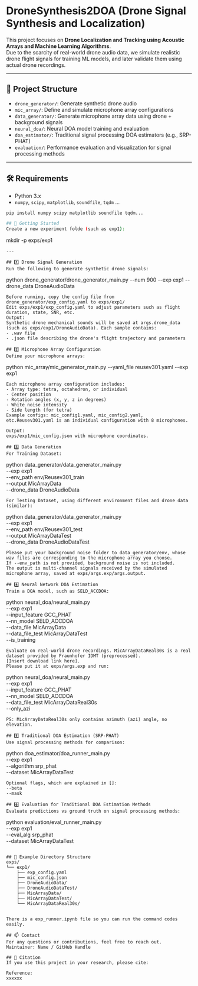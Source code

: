 # DroneSynthesis2DOA (Drone Signal Synthesis and Localization)

This project focuses on **Drone Localization and Tracking using Acoustic Arrays and Machine Learning Algorithms**.  
Due to the scarcity of real-world drone audio data, we simulate realistic drone flight signals for training ML models, and later validate them using actual drone recordings.

---

## 📁 Project Structure

- `drone_generator/`: Generate synthetic drone audio
- `mic_array/`: Define and simulate microphone array configurations
- `data_generator/`: Generate microphone array data using drone + background signals
- `neural_doa/`: Neural DOA model training and evaluation
- `doa_estimator/`: Traditional signal processing DOA estimators (e.g., SRP-PHAT)
- `evaluation/`: Performance evaluation and visualization for signal processing methods

---
## 🛠 Requirements

- Python 3.x  
- `numpy`, `scipy`, `matplotlib`, `soundfile`, `tqdm` ...

```bash
pip install numpy scipy matplotlib soundfile tqdm...

## 🚀 Getting Started
Create a new experiment folde (such as exp1):
```
mkdir -p exps/exp1
```
---

## 1️⃣ Drone Signal Generation
Run the following to generate synthetic drone signals:
```
python drone_generator/drone_generator_main.py --num 900 --exp exp1 --drone_data DroneAudioData
```
Before running, copy the config file from drone_generator/exp_config.yaml to exps/exp1/
Edit exps/exp1/exp_config.yaml to adjust parameters such as flight duration, state, SNR, etc.
Output:
Synthetic drone mechanical sounds will be saved at args.drone_data (such as exps/exp1/DroneAudioData). Each sample contains:
- .wav file
- .json file describing the drone's flight trajectory and parameters

## 2️⃣ Microphone Array Configuration
Define your microphone arrays:
```
python mic_array/mic_generator_main.py --yaml_file reusev301.yaml --exp exp1
```
Each microphone array configuration includes:
- Array type: tetra, octahedron, or individual
- Center position
- Rotation angles (x, y, z in degrees)
- White noise intensity
- Side length (for tetra)
Example configs: mic_config1.yaml, mic_config2.yaml, etc.Reusev301.yaml is an individual configuration with 8 microphones.  

Output:
exps/exp1/mic_config.json with microphone coordinates.

## 3️⃣ Data Generation
For Training Dataset:
```
python data_generator/data_generator_main.py \
  --exp exp1 \
  --env_path env/Reusev301_train \
  --output MicArrayData \
  --drone_data DroneAudioData
```
For Testing Dataset, using different environment files and drone data (similar):
```
python data_generator/data_generator_main.py \
  --exp exp1 \
  --env_path env/Reusev301_test \
  --output MicArrayDataTest \
  --drone_data DroneAudioDataTest
```
Please put your background noise folder to data_generator/env, whose wav files are corresponding to the microphone array you choose.
If --env_path is not provided, background noise is not included.
The output is multi-channel signals received by the simulated microphone array, saved at exps/args.exp/args.output.

## 4️⃣ Neural Network DOA Estimation
Train a DOA model, such as SELD_ACCDOA:
```
python neural_doa/neural_main.py \
  --exp exp1 \
  --input_feature GCC_PHAT \
  --nn_model SELD_ACCDOA \
  --data_file MicArrayData \
  --data_file_test MicArrayDataTest \
  --is_training
```
Evaluate on real-world drone recordings. MicArrayDataReal30s is a real dataset provided by Fraunhofer IDMT (preprocessed).
[Insert download link here]. 
Please put it at exps/args.exp and run:
```
python neural_doa/neural_main.py \
  --exp exp1 \
  --input_feature GCC_PHAT \
  --nn_model SELD_ACCDOA \
  --data_file_test MicArrayDataReal30s \
  --only_azi
```
PS: MicArrayDataReal30s only contains azimuth (azi) angle, no elevation.

## 5️⃣ Traditional DOA Estimation (SRP-PHAT)
Use signal processing methods for comparison:
```
python doa_estimator/doa_runner_main.py \
  --exp exp1 \
  --algorithm srp_phat \
  --dataset MicArrayDataTest
```
Optional flags, which are explained in []:
--beta
--mask

## 6️⃣ Evaluation for Traditional DOA Estimation Methods
Evaluate predictions vs ground truth on signal processing methods:
```
python evaluation/eval_runner_main.py \
  --exp exp1 \
  --eval_alg srp_phat \
  --dataset MicArrayDataTest
```

## 📂 Example Directory Structure
exps/
└── exp1/
    ├── exp_config.yaml
    ├── mic_config.json
    ├── DroneAudioData/
    ├── DroneAudioDataTest/
    ├── MicArrayData/
    ├── MicArrayDataTest/
    └── MicArrayDataReal30s/


There is a exp_runner.ipynb file so you can run the command codes easily. 

## 📫 Contact
For any questions or contributions, feel free to reach out.
Maintainer: Name / GitHub Handle

## 📝 Citation
If you use this project in your research, please cite:

Reference:
xxxxxx
